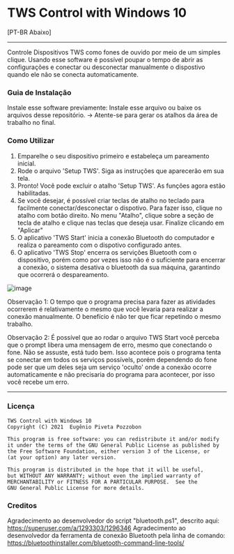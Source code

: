 # TWS Control with Windows 10
[PT-BR Abaixo]

---

Controle Dispositivos TWS como fones de ouvido por meio de um simples clique.
Usando esse software é possível poupar o tempo de abrir as configurações e conectar ou desconectar manualmente o dispostivo quando ele não se conecta automaticamente.

### Guia de Instalação

Instale esse software previamente:
Instale esse arquivo ou baixe os arquivos desse repositório.
-> Atente-se para gerar os atalhos da área de trabalho no final.

### Como Utilizar

1. Emparelhe o seu dispositivo primeiro e estabeleça um pareamento inicial.
2. Rode o arquivo 'Setup TWS'. Siga as instruções que aparecerão em sua tela.
3. Pronto! Você pode excluir o atalho 'Setup TWS'. As funções agora estão habilitadas.
4. Se você desejar, é possível criar teclas de atalho no teclado para facilmente conectar/desconectar o dispotivo. 
Para fazer isso, clique no atalho com botão direito. No menu "Atalho", clique sobre a seção de tecla de atalho e clique nas teclas que deseja usar. Finalize clicando em "Aplicar"
5. O aplicativo 'TWS Start' inicia a conexão Bluetooth do computador e realiza o pareamento com o dispotivo configurado antes.
6. O aplicativo 'TWS Stop' encerra os servições Bluetooth com o dispositivo, porém como por vezes isso não é o suficiente para encerrar a conexão, o sistema desativa o bluetooth da sua máquina, garantindo que ocorrerá o despareamento. 

![image](https://user-images.githubusercontent.com/57693382/114294423-e42d7400-9a74-11eb-9548-80e3c2008891.png)

Observação 1: O tempo que o programa precisa para fazer as atividades ocorrerem é relativamente o mesmo que você levaria para realizar a conexão manualmente. O benefício é não ter que ficar repetindo o mesmo trabalho.

Observação 2: É possível que ao rodar o arquivo TWS Start você perceba que o prompt libera uma mensagem de erro, mesmo que conectando o fone. Não se assuste, está tudo bem. Isso acontece pois o programa tenta se conectar em todos os serviços possívels, porém dependendo do fone pode ser que um deles seja um serviço 'oculto' onde a conexão ocorre automaticamente e não precisaria do programa para acontecer, por isso você recebe um erro.

---

### Licença

    TWS Control with Windows 10
    Copyright (C) 2021  Eugênio Piveta Pozzobon

    This program is free software: you can redistribute it and/or modify
    it under the terms of the GNU General Public License as published by
    the Free Software Foundation, either version 3 of the License, or
    (at your option) any later version.

    This program is distributed in the hope that it will be useful,
    but WITHOUT ANY WARRANTY; without even the implied warranty of
    MERCHANTABILITY or FITNESS FOR A PARTICULAR PURPOSE.  See the
    GNU General Public License for more details.

### Creditos

Agradecimento ao desenvolvedor do script "bluetooth.ps1", descrito aqui: https://superuser.com/a/1293303/1296346
Agradecimento ao desenvolvedor da ferramenta de conexão Bluetooth pela linha de comando: https://bluetoothinstaller.com/bluetooth-command-line-tools/




